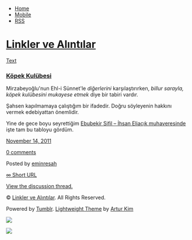 -   [Home](/)
-   [Mobile](/mobile)
-   [RSS](http://eminresah.tumblr.com/rss)

[Linkler ve Alıntılar](/)
=========================

[Text](http://eminresah.tumblr.com/post/12777460897/kopek-kulubesi)

### [Köpek Kulübesi](http://eminresah.tumblr.com/post/12777460897/kopek-kulubesi)

Mirzabeyoğlu'nun Ehl-i Sünnet'le *diğerlerini* karşılaştırırken, *billur
sarayla, köpek kulübesini mukayese etmek* diye bir tabiri vardır.

Şahsen kapılmamaya çalıştığım bir ifadedir. Doğru söyleyenin hakkını
vermek edebiyattan önemlidir.

Yine de gece boyu seyrettiğim [Ebubekir Sifil – İhsan Eliaçık
muhaveresinde](http://www.youtube.com/watch?v=TD6q5G_-XgY&feature=related)
işte tam bu tabloyu gördüm.

[November 14,
2011](http://eminresah.tumblr.com/post/12777460897/kopek-kulubesi)

[0
comments](http://eminresah.tumblr.com/post/12777460897/kopek-kulubesi#disqus_thread)

Posted by [eminresah](http://eminresah.tumblr.com/)

[∞ Short URL](http://tmblr.co/ZWS1OyBvc9IX)

[View the discussion thread.](http://erblog.disqus.com/?url=ref)

© [Linkler ve Alıntılar](/). All Rights Reserved.

Powered by [Tumblr](http://tumblr.com). [Lightweight
Theme](http://www.tumblr.com/theme/10820) by [Artur
Kim](http://arturkim.com)

![](https://px.srvcs.tumblr.com/impixu?T=1434918762&J=eyJ0eXBlIjoidXJsIiwidXJsIjoiaHR0cDpcL1wvZW1pbnJlc2FoLnR1bWJsci5jb21cL3Bvc3RcLzEyNzc3NDYwODk3XC9rb3Blay1rdWx1YmVzaSIsInJlcXR5cGUiOjAsInJvdXRlIjoiXC9wb3N0XC86aWRcLzpzdW1tYXJ5Iiwibm9zY3JpcHQiOjF9&U=IICMKJMKBG&K=cc1f939237c61af0c2241c65c5738b868c6acb6626a9d379ac0a5dc51370670a&R=)

![](https://px.srvcs.tumblr.com/impixu?T=1434918762&J=eyJ0eXBlIjoicG9zdCIsInVybCI6Imh0dHA6XC9cL2VtaW5yZXNhaC50dW1ibHIuY29tXC9wb3N0XC8xMjc3NzQ2MDg5N1wva29wZWsta3VsdWJlc2kiLCJyZXF0eXBlIjowLCJyb3V0ZSI6IlwvcG9zdFwvOmlkXC86c3VtbWFyeSIsInBvc3RzIjpbeyJwb3N0aWQiOiIxMjc3NzQ2MDg5NyIsImJsb2dpZCI6IjM2NDgwMjgiLCJzb3VyY2UiOjMzfV0sIm5vc2NyaXB0IjoxfQ==&U=IAGIBFBFBG&K=846c5fea99b8e68b0735c04e06fe23558467f58a52438f99d245ac807dc7798a&R=)

